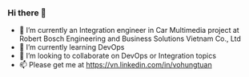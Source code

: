 ### Hi there 👋

<!--
**nguoianphu/nguoianphu** is a ✨ _special_ ✨ repository because its `README.md` (this file) appears on your GitHub profile.

Here are some ideas to get you started:
-->

- 🔭 I’m currently an Integration engineer in Car Multimedia project at Robert Bosch Engineering and Business Solutions Vietnam Co., Ltd
- 🌱 I’m currently learning DevOps
- 👯 I’m looking to collaborate on DevOps or Integration topics
- 📫 Please get me at https://vn.linkedin.com/in/vohungtuan
<!--
- 💬 Ask me about ...
- 🤔 I’m looking for help with ...
- 😄 Pronouns: ...
- ⚡ Fun fact: ...
-->
